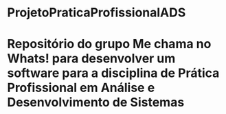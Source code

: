 # ProjetoPraticaProfissionalADS
# Repositório do grupo Me chama no Whats! para desenvolver um software para a disciplina de Prática Profissional em Análise e Desenvolvimento de Sistemas

